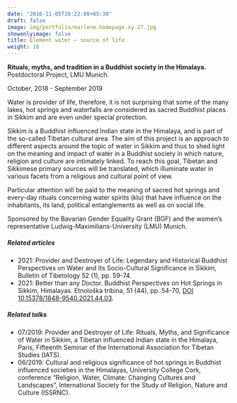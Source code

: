 ```yaml
---
date: "2016-11-05T20:22:08+05:30"
draft: false
image: img/portfolio/marlene.homepage.xy.27.jpg
showonlyimage: false
title: Element water – source of life.
weight: 10
---
```


**Rituals, myths, and tradition in a Buddhist society in the Himalaya.** Postdoctoral Project, LMU Munich.
<!--more-->

October, 2018 - September 2019

Water is provider of life, therefore, it is not surprising that some of the many lakes, hot springs and waterfalls are considered as sacred Buddhist places in Sikkim and are even under special protection.

Sikkim is a Buddhist influenced Indian state in the Himalaya, and is part of the so-called Tibetan cultural area. The aim of this project is an approach to different aspects around the topic of water in Sikkim and thus to shed light on the meaning and impact of water in a Buddhist society in which nature, religion and culture are intimately linked. To reach this goal, Tibetan and Sikkimese primary sources will be translated, which illuminate water in various facets from a religious and cultural point of view.

Particular attention will be paid to the meaning of sacred hot springs and every-day rituals concerning water spirits (klu) that have influence on the inhabitants, its land, political entanglements as well as on social life.

Sponsored by the Bavarian Gender Equality Grant (BGF) and the women’s representative Ludwig-Maximilians-University (LMU) Munich.


##### Related articles

- 2021: Provider and Destroyer of Life: Legendary and Historical Buddhist Perspectives on Water and Its Socio-Cultural Significance in Sikkim, Bulletin of Tibetology 52 (1), pp. 59-74.
- 2021: Better than any Doctor. Buddhist Perspectives on Hot Springs in Sikkim, Himalayas. Etnološka tribina, 51 (44), pp. 54-70, [DOI 10.15378/1848-9540.2021.44.03](https://doi.org/10.15378/1848-9540.2021.44.03).


##### Related talks

- 07/2019: Provider and Destroyer of Life: Rituals, Myths, and Significance of Water in Sikkim, a Tibetan influenced Indian state in the Himalaya, Paris, Fifteenth Seminar of the International Association for Tibetan Studies (IATS).
- 06/2019: Cultural and religious significance of hot springs in Buddhist influenced societies in the Himalayas, University College Cork, conference “Religion, Water, Climate: Changing Cultures and Landscapes”, International Society for the Study of Religion, Nature and Culture (ISSRNC).

